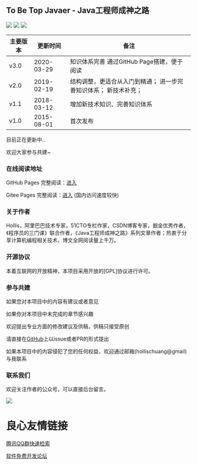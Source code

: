 ## To Be Top Javaer  -  Java工程师成神之路

![](https://img.shields.io/badge/version-v2.0.0-green.svg) ![](https://img.shields.io/badge/author-Hollis-yellow.svg) ![](https://img.shields.io/badge/license-GPL-blue.svg)


| 主要版本 | 更新时间       | 备注             |
| ---- | ---------- | -------------- |
| v3.0 | 2020-03-29 | 知识体系完善 通过GitHub Page搭建，便于阅读|
| v2.0 | 2019-02-19 | 结构调整，更适合从入门到精通； 进一步完善知识体系；  新技术补充；|
| v1.1 | 2018-03-12 | 增加新技术知识、完善知识体系 |
| v1.0 | 2015-08-01 | 首次发布           |

目前正在更新中... 

欢迎大家参与共建~

### 在线阅读地址

GitHub Pages 完整阅读：[进入](https://hollischuang.github.io/toBeTopJavaer/)

Gitee Pages 完整阅读：[进入](http://hollischuang.gitee.io/tobetopjavaer) (国内访问速度较快)


### 关于作者

Hollis，阿里巴巴技术专家，51CTO专栏作家，CSDN博客专家，掘金优秀作者，《程序员的三门课》联合作者，《Java工程师成神之路》系列文章作者；热衷于分享计算机编程相关技术，博文全网阅读量上千万。


### 开源协议

本着互联网的开放精神，本项目采用开放的[GPL]协议进行许可。


### 参与共建

如果您对本项目中的内容有建议或者意见

如果你对本项目中未完成的章节感兴趣

欢迎提出专业方面的修改建议及供稿，供稿只接受原创

请直接在[GitHub](https://github.com/hollischuang/toBeTopJavaer)上以issue或者PR的形式提出

如果本项目中的内容侵犯了您的任何权益，欢迎通过邮箱(hollischuang@gmail)与我联系


### 联系我们

欢迎关注作者的公众号，可以直接后台留言。

![](/docs/contact/wechat-hollis.jpg)

 # 良心友情链接

[腾讯QQ群快速检索](http://u.720life.cn/s/8cf73f7c)

[软件免费开发论坛](http://u.720life.cn/s/bbb01dc0)
